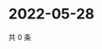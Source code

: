 # 2022-05-28

共 0 条

<!-- BEGIN WEIBO -->
<!-- 最后更新时间 Sat May 28 2022 19:13:55 GMT+0800 (China Standard Time) -->

<!-- END WEIBO -->
